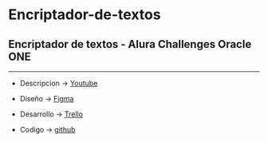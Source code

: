 # Encriptador-de-textos
## Encriptador de textos - Alura Challenges Oracle ONE
---

- Descripcion -> [Youtube](https://www.aluracursos.com/challenges/challenge-one-logica/sprint01-construye-un-encriptador-texto-con-javascript)

- Diseño -> [Figma](https://www.figma.com/file/trP3p5nEh7XUyB3n2bomjP/Alura-Challenge---Desaf%C3%ADo-1---L%C3%B3gica?node-id=0%3A1)

- Desarrollo ->  [Trello](https://trello.com/b/gdJokk8R/encriptador-de-textos-alura-challenges-oracle-one)

- Codigo -> [github](https://github.com/admred/Encriptador-de-textos)

